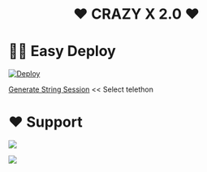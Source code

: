 
<h1 align="center"><b>❤️ CRAZY X 2.0  ❤️</b></h1>



# 🏃‍♂️ Easy Deploy 
[![Deploy](https://www.herokucdn.com/deploy/button.svg)](https://heroku.com/deploy?template=https://github.com/SUKHPAL443/daisyx.git)

[Generate String Session](https://replit.com/@SpEcHiDe/GenerateStringSession)  << Select telethon


# ❤️ Support
<a href="https://t.me/craxySupport_Official"><img src="https://img.shields.io/badge/Join-Telegram%20Channel-red.svg?logo=Telegram"></a>

<a href="https://t.me/craxysupport_official"><img src="https://img.shields.io/badge/Join-Telegram%20Group-blue.svg?logo=telegram"></a>


